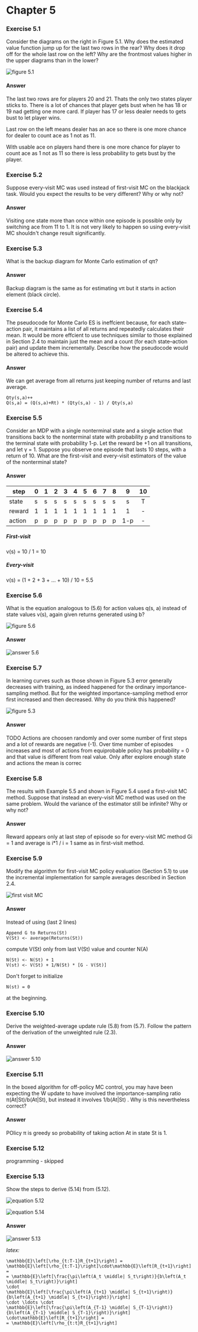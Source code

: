 # Chapter 5

### Exercise 5.1

Consider the diagrams on the right in Figure 5.1. Why does the estimated
value function jump up for the last two rows in the rear? Why does it drop off for the
whole last row on the left? Why are the frontmost values higher in the upper diagrams
than in the lower?

![figure 5.1](assets/answer-005_01_01.png)

#### Answer

The last two rows are for players 20 and 21. Thats the only two states player sticks to. There is a lot of chances that player gets bust when he has 18 or 19 nad getting one more card.
If player has 17 or less dealer needs to gets bust to let player wins.

Last row on the left means dealer has an ace so there is one more chance for dealer to count ace as 1 not as 11.

With usable ace on players hand there is one more chance for player to count ace as 1 not as 11 so there is less probability to gets bust by the player.

### Exercise 5.2

Suppose every-visit MC was used instead of first-visit MC on the blackjack task. Would you expect the results to be very different? Why or why not?

#### Answer

Visiting one state more than once within one episode is possible only by switching ace from 11 to 1. It is not very likely to happen so using every-visit MC shouldn't change result significantly.

### Exercise 5.3

What is the backup diagram for Monte Carlo estimation of qπ?

#### Answer

Backup diagram is the same as for estimating vπ but it starts in action element (black circle).

### Exercise 5.4

The pseudocode for Monte Carlo ES is ineffcient because, for each state–action pair, it maintains a list of all returns and repeatedly calculates their mean. It would be more effcient to use techniques similar to those explained in Section 2.4 to maintain
just the mean and a count (for each state–action pair) and update them incrementally.
Describe how the pseudocode would be altered to achieve this.

#### Answer

We can get average from all returns just keeping number of returns and last average. 
```
Qty(s,a)++
Q(s,a) = (Q(s,a)+Rt) * (Qty(s,a) - 1) / Qty(s,a)
```

### Exercise 5.5

Consider an MDP with a single nonterminal state and a single action
that transitions back to the nonterminal state with probability p and transitions to the
terminal state with probability 1-p. Let the reward be +1 on all transitions, and let γ = 1. Suppose you observe one episode that lasts 10 steps, with a return of 10. What are the first-visit and every-visit estimators of the value of the nonterminal state?

#### Answer

| step   	| 0 	| 1 	| 2 	| 3 	| 4 	| 5 	| 6 	| 7 	| 8 	| 9   	| 10 	|
|--------	|---	|---	|---	|---	|---	|---	|---	|---	|---	|:-----:	|:----:	|
| state  	| s 	| s 	| s 	| s 	| s 	| s 	| s 	| s 	| s 	| s   	| T  	|
| reward 	| 1 	| 1 	| 1 	| 1 	| 1 	| 1 	| 1 	| 1 	| 1 	| 1   	| -  	|
| action 	| p 	| p 	| p 	| p 	| p 	| p 	| p 	| p 	| p 	| 1-p 	| -  	|

##### First-visit

v(s) = 10 / 1 = 10

##### Every-visit

v(s) = (1 + 2 + 3 + ... + 10) / 10 = 5.5

### Exercise 5.6

What is the equation analogous to (5.6) for action values q(s, a) instead of state values v(s), again given returns generated using b?

![figure 5.6](assets/answer-005_06_02.png)

#### Answer 

![answer 5.6](assets/answer-005_06_01.png)

### Exercise 5.7

In learning curves such as those shown in Figure 5.3 error generally decreases with training, as indeed happened for the ordinary importance-sampling method. But for the weighted importance-sampling method error first increased and then decreased. Why do you think this happened?

![figure 5.3](assets/answer-005_07_01.png)

#### Answer

TODO
Actions are choosen randomly and over some number of first steps and a lot of rewards are negative (-1). Over time number of episodes increases and most of actions from equiprobable policy has probability = 0 and that value is different from real value. Only after explore enough state and actions the mean is correc

### Exercise 5.8

The results with Example 5.5 and shown in Figure 5.4 used a first-visit MC
method. Suppose that instead an every-visit MC method was used on the same problem.
Would the variance of the estimator still be infinite? Why or why not?

#### Answer

Reward appears only at last step of episode so for every-visit MC method Gi = 1 and average is i*1 / i = 1  same as in first-visit method.

### Exercise 5.9

Modify the algorithm for first-visit MC policy evaluation (Section 5.1) to
use the incremental implementation for sample averages described in Section 2.4.

![first visit MC](assets/answer-005_09_01.png)

#### Answer

Instead of using (last 2 lines)
```
Append G to Returns(St)
V(St) <- average(Returns(St))
```
compute V(St) only from last V(St) value and counter N(A)
```
N(St) <- N(St) + 1
V(st) <- V(St) + 1/N(St) * [G - V(St)]
```
Don't forget to initialize 
```
N(st) = 0
```
at the beginning.

### Exercise 5.10

Derive the weighted-average update rule (5.8) from (5.7). Follow the
pattern of the derivation of the unweighted rule (2.3).

#### Answer

![answer 5.10](assets/answer-005_10_01.png)

### Exercise 5.11

In the boxed algorithm for off-policy MC control, you may have been
expecting the W update to have involved the importance-sampling ratio π(At|St)/b(At|St), but
instead it involves 1/b(At|St) . Why is this nevertheless correct?

#### Answer 

POlicy π is greedy so probability of taking action At in state St is 1.

### Exercise 5.12

programming - skipped

### Exercise 5.13

Show the steps to derive (5.14) from (5.12).

![equation 5.12](assets/answer-005_13_01.png)

![equation 5.14](assets/answer-005_13_02.png)

#### Answer

![answer 5.13](assets/answer-005_13_03.png)

_latex:_
```
\mathbb{E}\left[\rho_{t:T-1}R_{t+1}\right] = \mathbb{E}\left[\rho_{t:T-1}\right]\cdot\mathbb{E}\left[R_{t+1}\right] = 
= \mathbb{E}\left[\frac{\pi\left(A_t \middle| S_t\right)}{b\left(A_t \middle| S_t\right)}\right]
\cdot
\mathbb{E}\left[\frac{\pi\left(A_{t+1} \middle| S_{t+1}\right)}{b\left(A_{t+1} \middle| S_{t+1}\right)}\right]
\cdot \ldots \cdot
\mathbb{E}\left[\frac{\pi\left(A_{T-1} \middle| S_{T-1}\right)}{b\left(A_{T-1} \middle| S_{T-1}\right)}\right]
\cdot\mathbb{E}\left[R_{t+1}\right] =
= \mathbb{E}\left[\rho_{t:t}R_{t+1}\right]
```   
